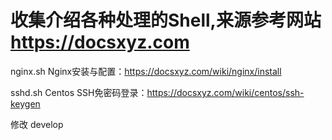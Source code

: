 # 收集介绍各种处理的Shell,来源参考网站 https://docsxyz.com

nginx.sh
Nginx安装与配置：https://docsxyz.com/wiki/nginx/install

sshd.sh
Centos SSH免密码登录：https://docsxyz.com/wiki/centos/ssh-keygen

修改 develop
